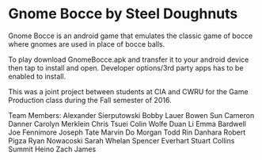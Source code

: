 Gnome Bocce by Steel Doughnuts
==============================

Gnome Bocce is an android game that emulates the classic game of bocce where gnomes are used in place of bocce balls.

To play download GnomeBocce.apk and transfer it to your android device then tap to install and open.
Developer options/3rd party apps has to be enabled to install.

This was a joint project between students at CIA and CWRU for the Game Production class during the Fall semester of 2016.

Team Members:
Alexander Sierputowski
Bobby Lauer
Bowen Sun
Cameron Danner
Carolyn Merklein
Chris Tsuei
Colin Wolfe
Duan Li
Emma Bardwell
Joe Fennimore
Joseph Tate
Marvin Do
Morgan Todd
Rin Danhara
Robert Pigza
Ryan Nowacoski
Sarah Whelan
Spencer Everhart
Stuart Collins
Summit Heino
Zach James